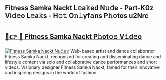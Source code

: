 ## Fitness Samka Nackt L𝚎a𝚔ed N𝚞𝚍e - Part-K0z Vi𝚍𝚎o L𝚎a𝚔s - H𝚘𝚝 O𝚗𝚕yf𝚊ns P𝚑𝚘tos u2Nrc

# <h2><a href="http://kf6ga9.oniu.top/?m=Fitness+Samka+Nackt">🔗👉 🔴 Fitness Samka Nackt P𝚑ot𝚘𝚜 V𝚒d𝚎o</a></h2>

[![Fitness Samka Nackt Nu𝚍e𝚜](https://i.imgur.com/0qMVB7G.gif)](http://kf6ga9.oniu.top/?m=Fitness+Samka+Nackt)
Web-based artist and dance collaborator Fitness Samka Nackt, recognized for creating and disseminating dance and lifestyle content via solo and collaborative dance performances and short videos. Visionary designer Fitness Samka Nackt, famed for their innovative and inspiring designs in the world of fashion.  
